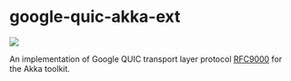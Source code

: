 # google-quic-akka-ext
<a href="https://travis-ci.org/dmitraver/quikka"><img src="https://travis-ci.org/dmitraver/quikka.svg"/> </a>

An implementation of Google QUIC transport layer protocol [RFC9000](https://datatracker.ietf.org/doc/html/rfc9000) for the Akka toolkit.

